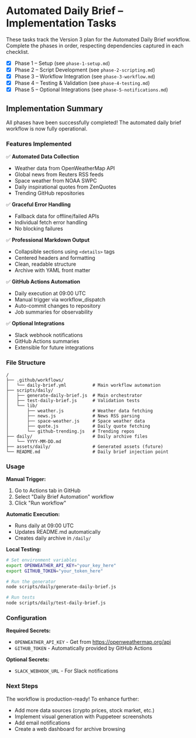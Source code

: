 # Automated Daily Brief – Implementation Tasks

These tasks track the Version 3 plan for the Automated Daily Brief workflow. Complete the phases in order, respecting dependencies captured in each checklist.

- [x] Phase 1 – Setup (see `phase-1-setup.md`)
- [x] Phase 2 – Script Development (see `phase-2-scripting.md`)
- [x] Phase 3 – Workflow Integration (see `phase-3-workflow.md`)
- [x] Phase 4 – Testing & Validation (see `phase-4-testing.md`)
- [x] Phase 5 – Optional Integrations (see `phase-5-notifications.md`)

## Implementation Summary

All phases have been successfully completed! The automated daily brief workflow is now fully operational.

### Features Implemented

✅ **Automated Data Collection**
- Weather data from OpenWeatherMap API
- Global news from Reuters RSS feeds
- Space weather from NOAA SWPC
- Daily inspirational quotes from ZenQuotes
- Trending GitHub repositories

✅ **Graceful Error Handling**
- Fallback data for offline/failed APIs
- Individual fetch error handling
- No blocking failures

✅ **Professional Markdown Output**
- Collapsible sections using `<details>` tags
- Centered headers and formatting
- Clean, readable structure
- Archive with YAML front matter

✅ **GitHub Actions Automation**
- Daily execution at 09:00 UTC
- Manual trigger via workflow_dispatch
- Auto-commit changes to repository
- Job summaries for observability

✅ **Optional Integrations**
- Slack webhook notifications
- GitHub Actions summaries
- Extensible for future integrations

### File Structure

```
/
├── .github/workflows/
│   └── daily-brief.yml          # Main workflow automation
├── scripts/daily/
│   ├── generate-daily-brief.js  # Main orchestrator
│   ├── test-daily-brief.js      # Validation tests
│   └── lib/
│       ├── weather.js           # Weather data fetching
│       ├── news.js              # News RSS parsing
│       ├── space-weather.js     # Space weather data
│       ├── quote.js             # Daily quote fetching
│       └── github-trending.js   # Trending repos
├── daily/                       # Daily archive files
│   └── YYYY-MM-DD.md
├── assets/daily/                # Generated assets (future)
└── README.md                    # Daily brief injection point
```

### Usage

**Manual Trigger:**
1. Go to Actions tab in GitHub
2. Select "Daily Brief Automation" workflow
3. Click "Run workflow"

**Automatic Execution:**
- Runs daily at 09:00 UTC
- Updates README.md automatically
- Creates daily archive in `/daily/`

**Local Testing:**
```bash
# Set environment variables
export OPENWEATHER_API_KEY="your_key_here"
export GITHUB_TOKEN="your_token_here"

# Run the generator
node scripts/daily/generate-daily-brief.js

# Run tests
node scripts/daily/test-daily-brief.js
```

### Configuration

**Required Secrets:**
- `OPENWEATHER_API_KEY` - Get from https://openweathermap.org/api
- `GITHUB_TOKEN` - Automatically provided by GitHub Actions

**Optional Secrets:**
- `SLACK_WEBHOOK_URL` - For Slack notifications

### Next Steps

The workflow is production-ready! To enhance further:
- Add more data sources (crypto prices, stock market, etc.)
- Implement visual generation with Puppeteer screenshots
- Add email notifications
- Create a web dashboard for archive browsing

